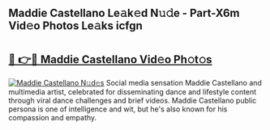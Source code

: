 ## Maddie Castellano Le𝚊k𝚎d N𝚞𝚍e - Part-X6m Vid𝚎o Photos Le𝚊ks icfgn

# <h2><a href="http://fbehi5.evod.top/?m=Maddie+Castellano">🔗 👉🔴 Maddie Castellano Vid𝚎o Ph𝚘t𝚘s</a></h2>

[![Maddie Castellano N𝚞d𝚎s](https://i.imgur.com/8V9OHl7.gif)](http://fbehi5.evod.top/?m=Maddie+Castellano)
Social media sensation Maddie Castellano and multimedia artist, celebrated for disseminating dance and lifestyle content through viral dance challenges and brief videos. Maddie Castellano public persona is one of intelligence and wit, but he's also known for his compassion and empathy. 

